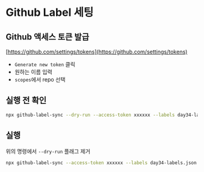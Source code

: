 # Github Label 세팅

## Github 액세스 토큰 발급
[https://github.com/settings/tokens](https://github.com/settings/tokens)
- `Generate new token` 클릭
- 원하는 이름 입력
- `scopes`에서 repo 선택

[](https://www.notion.so/947b39af498e464ba6402326bcdff23e#12b6f9faab0246d49391e7631573b65a)

## 실행 전 확인
```sh
npx github-label-sync --dry-run --access-token xxxxxx --labels day34-labels.json Day34/repo-name
```

## 실행
위의 명령에서 `--dry-run` 플래그 제거

```sh
npx github-label-sync --access-token xxxxxx --labels day34-labels.json Day34/repo-name
```